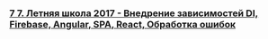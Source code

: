 ### [7 7. Летняя школа 2017 - Внедрение зависимостей DI, Firebase, Angular, SPA, React, Обработка ошибок](https://www.youtube.com/watch?v=LaxV_CDdV5c)


